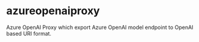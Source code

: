 # azureopenaiproxy
Azure OpenAI Proxy which export Azure OpenAI model endpoint to OpenAI based URI format. 
